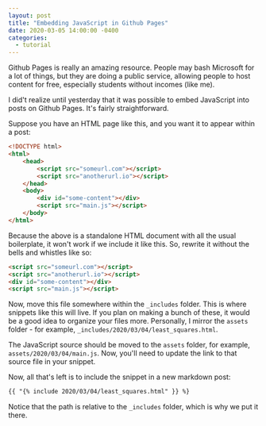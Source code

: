 ```yaml
---
layout: post
title: "Embedding JavaScript in Github Pages"
date: 2020-03-05 14:00:00 -0400
categories:
  - tutorial
---
```


Github Pages is really an amazing resource. People may bash Microsoft for a lot
of things, but they are doing a public service, allowing people to host content
for free, especially students without incomes (like me).

I did't realize until yesterday that it was possible to embed JavaScript into
posts on Github Pages. It's fairly straightforward. 

Suppose you have an HTML page like this, and you want it to appear within a 
post:
```html
<!DOCTYPE html>
<html>
    <head>
        <script src="someurl.com"></script>
        <script src="anotherurl.io"></script>
    </head>
    <body>
        <div id="some-content"></div>
        <script src="main.js"></script>
    </body>
</html>
```

Because the above is a standalone HTML document with all the usual boilerplate,
it won't work if we include it like this. So, rewrite it without the bells and
whistles like so:

```html
<script src="someurl.com"></script>
<script src="anotherurl.io"></script>
<div id="some-content"></div>
<script src="main.js"></script>
```

Now, move this file somewhere within the `_includes` folder. This is where 
snippets like this will live. If you plan on making a bunch of these, it would
be a good idea to organize your files more. Personally, I mirror the `assets`
folder - for example, `_includes/2020/03/04/least_squares.html`. 

The JavaScript source should be moved to the `assets` folder, for example,
`assets/2020/03/04/main.js`. Now, you'll need to update the link to that source
file in your snippet. 

Now, all that's left is to include the snippet in a new markdown post:
```markdown
{{ "{% include 2020/03/04/least_squares.html" }} %}
```

Notice that the path is relative to the `_includes` folder, which is why we put
it there.